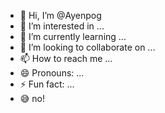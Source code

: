 - 👋 Hi, I’m @Ayenpog
- 👀 I’m interested in ...
- 🌱 I’m currently learning ...
- 💞️ I’m looking to collaborate on ...
- 📫 How to reach me ...
- 😄 Pronouns: ...
- ⚡ Fun fact: ...
- 😅 no!
<!---
Ayenpog/Ayenpog is a ✨ special ✨ repository because its `README.md` (this file) appears on your GitHub profile.
You can click the Preview link to take a look at your changes.
--->
